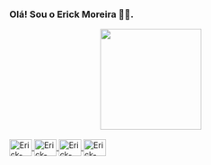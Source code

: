 ### Olá! Sou o Erick Moreira 🍜🍱.


<div align="center">
  <a href="https://github.com/ErickMoreira13">
  <img height="180em" src="https://github-readme-stats.vercel.app/api?username=ErickMoreira13&show_icons=true&theme=dark&include_all_commits=true&count_private=true"/>
</div>
<div style="display: inline_block"><br>
  <img align="center" alt="Erick-java" height="30" width="40" src="https://cdn.jsdelivr.net/gh/devicons/devicon/icons/java/java-original.svg">
  <img align="center" alt="Erick-php" height="30" width="40" src="https://cdn.jsdelivr.net/gh/devicons/devicon/icons/php/php-plain.svg">
  <img align="center" alt="Erick-mysql" height="30" width="40" src="https://cdn.jsdelivr.net/gh/devicons/devicon/icons/mysql/mysql-original.svg">
  <img align="center" alt="Erick-html" height="30" width="40" src="https://cdn.jsdelivr.net/gh/devicons/devicon/icons/html5/html5-original.svg">
 </div>
  
  
 
